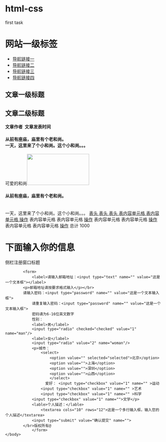 # html-css
first task
<!DOCTYPE HTML>
<html>
    <head>
        <meta http-equiv="Content-Type" content="text/html; charset="gb2313">
        <title>task1</title>
    </head>
    <body>
        <h1>网站一级标签</h1>
        <ul>
        	<li><a href="" target="_blank">导航链接一</a></li>
        	<li><a href="" target="_blank">导航链接二</a></li>
        	<li><a href="" target="_blank">导航链接三</a></li>
        	<li><a href="" target="_blank">导航链接四</a></li>
        	</ul>
        	<h2>文章一级标题</h2>
        	<p><h2>文章二级标题</h2></p>
        <h4>文章作者&nbsp;&nbsp;文章发表时间</h4>
        <p><h4>从前有座庙，庙里有个老和尚。</br>一天，这里来了个小和尚。这个小和尚。。。</h4></p>
        可爱的和尚<img src="http://img01.tooopen.com/Downs/images/2009/10/20/sy_20091020134926533016.jpg" width="200px" height="100px" alt="" title="老和尚"></img>
        <p><h4>从前有座庙，庙里有个老和尚。</h4></p></br>一天，这里来了个小和尚。这个小和尚。。。
        	<a href="https://zhidao.baidu.com/question/547484335.html>三个和尚故事原文</a>
        	<caption><h2>另一篇文章一级标题</h2></caption>
        	<p><h2>文章二级标题</h2></p>
        <h3>文章作者;&nbsp;&nbsp;文章发表时间</h3>
        
           <h4>文章作者&nbsp;&nbsp;文章发表时间</h4>
        <p><h4>从前有座庙，庙里有个老和尚。</br>一天，这里来了个小和尚。这个小和尚。。。</h4></p>
        可爱的和尚<img src="http://img01.tooopen.com/Downs/images/2009/10/20/sy_20091020134926533016.jpg" alt="" title="老和尚"></img>
        <p><h4>从前有座庙，庙里有个老和尚。</h4></p></br>
        	<a href="https://zhidao.baidu.com/question/547484335.html">三个和尚故事原文</a>
        	
        <img src="http://img01.tooopen.com/Downs/images/2009/10/20/sy_20091020134926533016.jpg alt="" title=""></img>
        <ul>
        	<li>列表项目一</li>
        	<li>列表项目二</li>
        	<li>列表项目三</li>
        
        	</ul>
        	<p><h2>图片</h2></p>
        	<img src="http://img01.tooopen.com/Downs/images/2009/10/20/sy_20091020134926533016.jpg alt="" title="">好看的图片</img>
   <caption><h1>最后一篇文章一级标题</h1></caption>
   <h2>文章二级标题</h2>
      <h4>文章作者&nbsp;&nbsp;文章发表时间</h4>
      <h4>1.排名1</h4>
       <h4>2.排名2</h4> 	
        	<h4>3.排名3</h4>
        	
        	<p><h3>下面是一个表格</h3></p>
        	
   <table border="1">
   	   <tr>
   	   	  <th>表头</th>
   	   	   <th>表头</th>
   	   	    <th>表头</th>
   	   </tr>
   	   <tr>
   	   	    <td>表内容单元格</td>
   	          <td>表内容单元格</td>
   	            <td><a href="">操作</a></td>
   	   </tr>
   	   <tr>
   	   	    <td>表内容单元格</td>
   	          <td>表内容单元格</td>
   	            <td><a href="">操作</a></td>
   	   </tr>
   	   <tr>
   	   	    <td>表内容单元格</td>
   	          <td>表内容单元格</td>
   	            <td><a href="">操作</a></td>
   	   </tr>
   	   <tr>
   	   	    <td>表内容单元格</td>
   	          <td>表内容单元格</td>
   	            <td><a href="">操作</a></td>
   	   </tr>
   	   <tr>
   	   	 <td>总计</td>
   	   	 <td rowspan>1000</td>
   	   </tr>
   	   </table>
   	   <p><h1>下面输入你的信息</h1></p>
   	   <caption>侧栏注册窗口标题</caption>
   	   
   	   
        	<form>
        		<label>请输入邮箱地址：<input type="text" name="" value="这是一个文本框"></label>
        	<p>邮箱地址请按要求格式输入</p></br>
        	请输入密码：<input type="password" name="" value="这是一个文本输入框">
        		请重复输入密码：<input type="password" name="" value="这是一个文本输入框">
        		密码请为6-16位英文数字
        		性别：
        		<label>男</label>
        		<input type="radio" checked="checked" value="1" name="man"/>
        		<label>女</label>
        		<input type="radio" value="2" name="woman"/>
        		<p>城市：
        			<select>
        				<option value="" selected="selected">北京</option>
        				<option value="">上海</option>
        				<option value="">深圳</option>
        				<option value="">山西</option>
        				</select>
        			  爱好： <input type="checkbox" value="1" name="" >运动
        			<input type="checkbox" value="1" name="" >艺术
        			<input type="checkbox" value="1" name="" >科学
        		<input type="checkbox" value="1" name="">文学</p>
        		<lable>个人描述：</lable>
        			<textarea cols="10" rows="12">这是一个多行输入框，输入您的个人描述</textarea>
        		<input type="submit" value="确认提交" name="">
        	</br>版权所有@
        		</form>
    </body>
</html>
